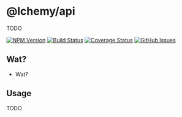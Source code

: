 # @lchemy/api
TODO

[![NPM Version](https://img.shields.io/npm/v/@lchemy/api.svg)](https://www.npmjs.com/package/@lchemy/api)
[![Build Status](https://img.shields.io/travis/lchemy/api/master.svg)](https://travis-ci.org/lchemy/api)
[![Coverage Status](https://img.shields.io/coveralls/lchemy/api/master.svg)](https://coveralls.io/r/lchemy/api?branch=master)
[![GitHub Issues](https://img.shields.io/github/issues/lchemy/api.svg)](https://github.com/lchemy/api)

## Wat?
- Wat?

## Usage
TODO
